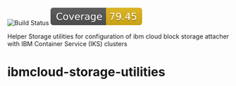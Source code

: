 ![Build Status](https://travis-ci.com/IBM/ibmcloud-storage-utilities.svg?branch=master)
[![Coverage](https://github.com/IBM/ibmcloud-storage-utilities/blob/gh-pages/block-storage-attacher/coverage/master/badge.svg)](https://pages.github.com/IBM/ibmcloud-storage-utilities/block-storage-attacher/coverage/master/cover.html)

Helper Storage utilities for configuration of ibm cloud block storage attacher with IBM Container Service (IKS) clusters
# ibmcloud-storage-utilities


